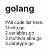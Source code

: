 # golang
#All code list here: </br>
1.hello.go </br>
2.variables.go </br>
3.multivariable.go </br>
4.datatype.go </br>
